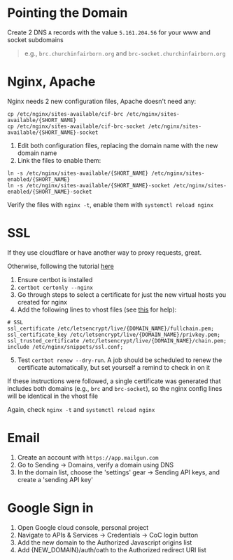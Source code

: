 # Pointing the Domain
Create 2 DNS `A` records with the value `5.161.204.56` for your www and socket subdomains

> e.g., `brc.churchinfairborn.org` and `brc-socket.churchinfairborn.org`

# Nginx, Apache
Nginx needs 2 new configuration files, Apache doesn't need any:
```
cp /etc/nginx/sites-available/cif-brc /etc/nginx/sites-available/{SHORT_NAME}
cp /etc/nginx/sites-available/cif-brc-socket /etc/nginx/sites-available/{SHORT_NAME}-socket
```
1. Edit both configuration files, replacing the domain name with the new domain name
2. Link the files to enable them:
```
ln -s /etc/nginx/sites-available/{SHORT_NAME} /etc/nginx/sites-enabled/{SHORT_NAME}
ln -s /etc/nginx/sites-available/{SHORT_NAME}-socket /etc/nginx/sites-enabled/{SHORT_NAME}-socket
```

Verify the files with `nginx -t`, enable them with `systemctl reload nginx`

# SSL
If they use cloudflare or have another way to proxy requests, great.

Otherwise, following the tutorial [here](https://certbot.eff.org/instructions?ws=nginx&os=debianbuster)
1. Ensure certbot is installed
2. `certbot certonly --nginx`
3. Go through steps to select a certificate for just the new virtual hosts you created for nginx
4. Add the following lines to vhost files (see [this](https://ssl-config.mozilla.org/#server=nginx&version=1.17.7&config=modern&openssl=1.1.1k&guideline=5.7) for help):
```
# SSL
ssl_certificate /etc/letsencrypt/live/{DOMAIN_NAME}/fullchain.pem;
ssl_certificate_key /etc/letsencrypt/live/{DOMAIN_NAME}/privkey.pem;
ssl_trusted_certificate /etc/letsencrypt/live/{DOMAIN_NAME}/chain.pem;
include /etc/nginx/snippets/ssl.conf;
```
5. Test `certbot renew --dry-run`. A job should be scheduled to renew the certificate automatically, but set yourself a remind to check in on it

If these instructions were followed, a single certificate was generated that includes both domains (e.g., `brc` and `brc-socket`), so the nginx config lines will be identical in the vhost file

Again, check `nginx -t` and `systemctl reload nginx`

# Email
1. Create an account with `https://app.mailgun.com`
2. Go to Sending -> Domains, verify a domain using DNS
3. In the domain list, choose the 'settings' gear -> Sending API keys, and create a 'sending API key'

# Google Sign in
1. Open Google cloud console, personal project
2. Navigate to APIs & Services -> Credentials -> CoC login button
3. Add the new domain to the Authorized Javascript origins list
4. Add {NEW_DOMAIN}/auth/oath to the Authorized redirect URI list
